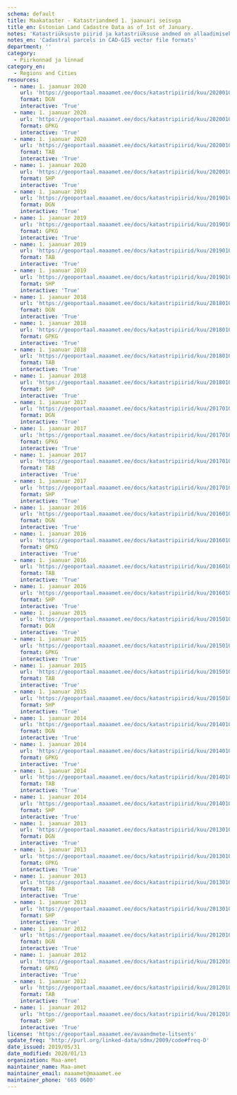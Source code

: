 ```yaml
---
schema: default
title: Maakataster - Katastriandmed 1. jaanuari seisuga
title_en: Estonian Land Cadastre Data as of 1st of January.
notes: 'Katastriüksuste piirid ja katastriüksuse andmed on allaadimiseks ettevalmistatud ESRI Shape (shp), MapInfo (tab), OGC GeoPackage (gpkg) ja Bentley (dgn) formaatides. Andmete seisu uuendatakse igal öösel.  Andmete kasutamisel tuleb viidata andmeallikana Maa-amet ja andmete seisu kuupäev. <a href=https://geoportaal.maaamet.ee/est/Ruumiandmed/Maakatastri-andmed/Katastriuksuste-allalaadimine-p592.html>Maakatastri andmed</a>.'
notes_en: 'Cadastral parcels in CAD-GIS vector file formats'
department: ''
category:
  - Piirkonnad ja linnad
category_en:
  - Regions and Cities
resources:
  - name: 1. jaanuar 2020
    url: 'https://geoportaal.maaamet.ee/docs/katastripiirid/kuu/20200101_KATASTER_EESTI_DGN.zip'
    format: DGN
    interactive: 'True'
  - name: 1. jaanuar 2020
    url: 'https://geoportaal.maaamet.ee/docs/katastripiirid/kuu/20200101_KATASTER_EESTI_GPKG.zip'
    format: GPKG
    interactive: 'True'
  - name: 1. jaanuar 2020
    url: 'https://geoportaal.maaamet.ee/docs/katastripiirid/kuu/20200101_KATASTER_EESTI_TAB.zip'
    format: TAB
    interactive: 'True'
  - name: 1. jaanuar 2020
    url: 'https://geoportaal.maaamet.ee/docs/katastripiirid/kuu/20200101_KATASTER_EESTI_SHP.zip'
    format: SHP
    interactive: 'True'
  - name: 1. jaanuar 2019
    url: 'https://geoportaal.maaamet.ee/docs/katastripiirid/kuu/20190101_KATASTER_EESTI_DGN.zip'
    format: DGN
    interactive: 'True'
  - name: 1. jaanuar 2019
    url: 'https://geoportaal.maaamet.ee/docs/katastripiirid/kuu/20190101_KATASTER_EESTI_GPKG.zip'
    format: GPKG
    interactive: 'True'
  - name: 1. jaanuar 2019
    url: 'https://geoportaal.maaamet.ee/docs/katastripiirid/kuu/20190101_KATASTER_EESTI_MAP.zip'
    format: TAB
    interactive: 'True'
  - name: 1. jaanuar 2019
    url: 'https://geoportaal.maaamet.ee/docs/katastripiirid/kuu/20190101_KATASTER_EESTI_SHP.zip'
    format: SHP
    interactive: 'True'
  - name: 1. jaanuar 2018
    url: 'https://geoportaal.maaamet.ee/docs/katastripiirid/kuu/20180101_KATASTER_EESTI_DGN.zip'
    format: DGN
    interactive: 'True'
  - name: 1. jaanuar 2018
    url: 'https://geoportaal.maaamet.ee/docs/katastripiirid/kuu/20180101_KATASTER_EESTI_GPKG.zip'
    format: GPKG
    interactive: 'True'
  - name: 1. jaanuar 2018
    url: 'https://geoportaal.maaamet.ee/docs/katastripiirid/kuu/20180101_KATASTER_EESTI_MAP.zip'
    format: TAB
    interactive: 'True'
  - name: 1. jaanuar 2018
    url: 'https://geoportaal.maaamet.ee/docs/katastripiirid/kuu/20180101_KATASTER_EESTI_SHP.zip'
    format: SHP
    interactive: 'True'
  - name: 1. jaanuar 2017
    url: 'https://geoportaal.maaamet.ee/docs/katastripiirid/kuu/20170101_KATASTER_EESTI_DGN.zip'
    format: DGN
    interactive: 'True'
  - name: 1. jaanuar 2017
    url: 'https://geoportaal.maaamet.ee/docs/katastripiirid/kuu/20170101_KATASTER_EESTI_GPKG.zip'
    format: GPKG
    interactive: 'True'
  - name: 1. jaanuar 2017
    url: 'https://geoportaal.maaamet.ee/docs/katastripiirid/kuu/20170101_KATASTER_EESTI_MAP.zip'
    format: TAB
    interactive: 'True'
  - name: 1. jaanuar 2017
    url: 'https://geoportaal.maaamet.ee/docs/katastripiirid/kuu/20170101_KATASTER_EESTI_SHP.zip'
    format: SHP
    interactive: 'True'
  - name: 1. jaanuar 2016
    url: 'https://geoportaal.maaamet.ee/docs/katastripiirid/kuu/20160101_KATASTER_EESTI_DGN.zip'
    format: DGN
    interactive: 'True'
  - name: 1. jaanuar 2016
    url: 'https://geoportaal.maaamet.ee/docs/katastripiirid/kuu/20160101_KATASTER_EESTI_GPKG.zip'
    format: GPKG
    interactive: 'True'
  - name: 1. jaanuar 2016
    url: 'https://geoportaal.maaamet.ee/docs/katastripiirid/kuu/20160101_KATASTER_EESTI_MAP.zip'
    format: TAB
    interactive: 'True'
  - name: 1. jaanuar 2016
    url: 'https://geoportaal.maaamet.ee/docs/katastripiirid/kuu/20160101_KATASTER_EESTI_SHP.zip'
    format: SHP
    interactive: 'True'
  - name: 1. jaanuar 2015
    url: 'https://geoportaal.maaamet.ee/docs/katastripiirid/kuu/20150101_KATASTER_EESTI_DGN.zip'
    format: DGN
    interactive: 'True'
  - name: 1. jaanuar 2015
    url: 'https://geoportaal.maaamet.ee/docs/katastripiirid/kuu/20150101_KATASTER_EESTI_GPKG.zip'
    format: GPKG
    interactive: 'True'
  - name: 1. jaanuar 2015
    url: 'https://geoportaal.maaamet.ee/docs/katastripiirid/kuu/20150101_KATASTER_EESTI_MAP.zip'
    format: TAB
    interactive: 'True'
  - name: 1. jaanuar 2015
    url: 'https://geoportaal.maaamet.ee/docs/katastripiirid/kuu/20150101_KATASTER_EESTI_SHP.zip'
    format: SHP
    interactive: 'True'
  - name: 1. jaanuar 2014
    url: 'https://geoportaal.maaamet.ee/docs/katastripiirid/kuu/20140101_KATASTER_EESTI_DGN.zip'
    format: DGN
    interactive: 'True'
  - name: 1. jaanuar 2014
    url: 'https://geoportaal.maaamet.ee/docs/katastripiirid/kuu/20140101_KATASTER_EESTI_GPKG.zip'
    format: GPKG
    interactive: 'True'
  - name: 1. jaanuar 2014
    url: 'https://geoportaal.maaamet.ee/docs/katastripiirid/kuu/20140101_KATASTER_EESTI_MAP.zip'
    format: TAB
    interactive: 'True'
  - name: 1. jaanuar 2014
    url: 'https://geoportaal.maaamet.ee/docs/katastripiirid/kuu/20140101_KATASTER_EESTI_SHP.zip'
    format: SHP
    interactive: 'True'
  - name: 1. jaanuar 2013
    url: 'https://geoportaal.maaamet.ee/docs/katastripiirid/kuu/20130101_KATASTER_EESTI_DGN.zip'
    format: DGN
    interactive: 'True'
  - name: 1. jaanuar 2013
    url: 'https://geoportaal.maaamet.ee/docs/katastripiirid/kuu/20130101_KATASTER_EESTI_GPKG.zip'
    format: GPKG
    interactive: 'True'
  - name: 1. jaanuar 2013
    url: 'https://geoportaal.maaamet.ee/docs/katastripiirid/kuu/20130101_KATASTER_EESTI_MAP.zip'
    format: TAB
    interactive: 'True'
  - name: 1. jaanuar 2013
    url: 'https://geoportaal.maaamet.ee/docs/katastripiirid/kuu/20130101_KATASTER_EESTI_SHP.zip'
    format: SHP
    interactive: 'True'
  - name: 1. jaanuar 2012
    url: 'https://geoportaal.maaamet.ee/docs/katastripiirid/kuu/20120101_KATASTER_EESTI_DGN.zip'
    format: DGN
    interactive: 'True'
  - name: 1. jaanuar 2012
    url: 'https://geoportaal.maaamet.ee/docs/katastripiirid/kuu/20120101_KATASTER_EESTI_GPKG.zip'
    format: GPKG
    interactive: 'True'
  - name: 1. jaanuar 2012
    url: 'https://geoportaal.maaamet.ee/docs/katastripiirid/kuu/20120101_KATASTER_EESTI_MAP.zip'
    format: TAB
    interactive: 'True'
  - name: 1. jaanuar 2012
    url: 'https://geoportaal.maaamet.ee/docs/katastripiirid/kuu/20120101_KATASTER_EESTI_SHP.zip'
    format: SHP
    interactive: 'True'
license: 'https://geoportaal.maaamet.ee/avaandmete-litsents'
update_freq: 'http://purl.org/linked-data/sdmx/2009/code#freq-D'
date_issued: 2019/05/31
date_modified: 2020/01/13
organization: Maa-amet
maintainer_name: Maa-amet
maintainer_email: maaamet@maaamet.ee
maintainer_phone: '665 0600'
---
```

